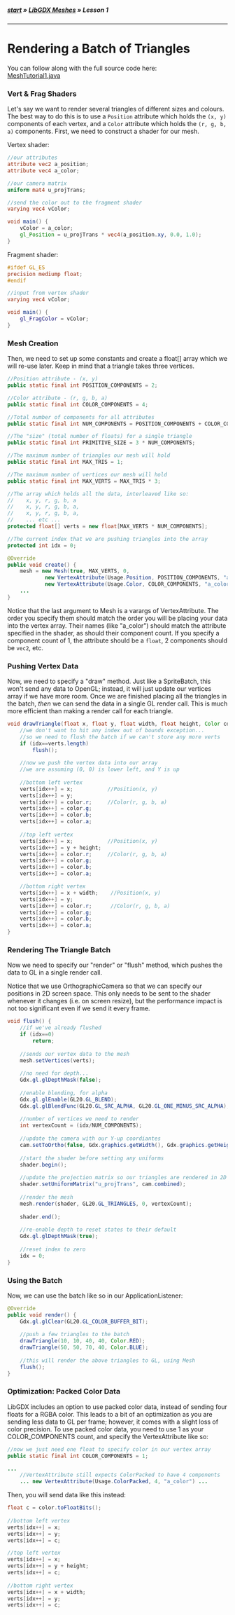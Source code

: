 ##### [start](https://github.com/mattdesl/lwjgl-basics/wiki) » [LibGDX Meshes](LibGDX-Meshes) » Lesson 1

***

# Rendering a Batch of Triangles

You can follow along with the full source code here:  
[MeshTutorial1.java](https://gist.github.com/mattdesl/5793041)

### Vert & Frag Shaders

Let's say we want to render several triangles of different sizes and colours. The best way to do this is to use a `Position` attribute which holds the `(x, y)` components of each vertex, and a `Color` attribute which holds the `(r, g, b, a)` components. First, we need to construct a shader for our mesh.

Vertex shader:
```glsl
//our attributes
attribute vec2 a_position;
attribute vec4 a_color;

//our camera matrix
uniform mat4 u_projTrans;

//send the color out to the fragment shader
varying vec4 vColor;

void main() {
	vColor = a_color;
	gl_Position = u_projTrans * vec4(a_position.xy, 0.0, 1.0);
}
```

Fragment shader:
```glsl
#ifdef GL_ES
precision mediump float;
#endif

//input from vertex shader
varying vec4 vColor;

void main() {
	gl_FragColor = vColor;
}
```

### Mesh Creation

Then, we need to set up some constants and create a float[] array which we will re-use later. Keep in mind that a triangle takes three vertices.

```java
//Position attribute - (x, y) 
public static final int POSITION_COMPONENTS = 2;

//Color attribute - (r, g, b, a)
public static final int COLOR_COMPONENTS = 4;

//Total number of components for all attributes
public static final int NUM_COMPONENTS = POSITION_COMPONENTS + COLOR_COMPONENTS;

//The "size" (total number of floats) for a single triangle
public static final int PRIMITIVE_SIZE = 3 * NUM_COMPONENTS;

//The maximum number of triangles our mesh will hold
public static final int MAX_TRIS = 1;

//The maximum number of vertices our mesh will hold
public static final int MAX_VERTS = MAX_TRIS * 3;

//The array which holds all the data, interleaved like so:
//    x, y, r, g, b, a
//    x, y, r, g, b, a, 
//    x, y, r, g, b, a, 
//    ... etc ...
protected float[] verts = new float[MAX_VERTS * NUM_COMPONENTS];

//The current index that we are pushing triangles into the array
protected int idx = 0;

@Override
public void create() {
	mesh = new Mesh(true, MAX_VERTS, 0, 
			new VertexAttribute(Usage.Position, POSITION_COMPONENTS, "a_position"),
			new VertexAttribute(Usage.Color, COLOR_COMPONENTS, "a_color"));
	... 
}
```

Notice that the last argument to Mesh is a varargs of VertexAttribute. The order you specify them should match the order you will be placing your data into the vertex array. Their names (like "a_color") should match the attribute specified in the shader, as should their component count. If you specify a component count of 1, the attribute should be a `float`, 2 components should be `vec2`, etc.

### Pushing Vertex Data

Now, we need to specify a "draw" method. Just like a SpriteBatch, this won't send any data to OpenGL; instead, it will just update our vertices array if we have more room. Once we are finished placing all the triangles in the batch, *then* we can send the data in a single GL render call. This is much more efficient than making a render call for each triangle.

```java
void drawTriangle(float x, float y, float width, float height, Color color) {
	//we don't want to hit any index out of bounds exception...
	//so we need to flush the batch if we can't store any more verts
	if (idx==verts.length)
		flush();
	
	//now we push the vertex data into our array
	//we are assuming (0, 0) is lower left, and Y is up
	
	//bottom left vertex
	verts[idx++] = x; 			//Position(x, y) 
	verts[idx++] = y;
	verts[idx++] = color.r; 	//Color(r, g, b, a)
	verts[idx++] = color.g;
	verts[idx++] = color.b;
	verts[idx++] = color.a;
	
	//top left vertex
	verts[idx++] = x; 			//Position(x, y) 
	verts[idx++] = y + height;
	verts[idx++] = color.r; 	//Color(r, g, b, a)
	verts[idx++] = color.g;
	verts[idx++] = color.b;
	verts[idx++] = color.a;

	//bottom right vertex
	verts[idx++] = x + width;	 //Position(x, y) 
	verts[idx++] = y;
	verts[idx++] = color.r;		 //Color(r, g, b, a)
	verts[idx++] = color.g;
	verts[idx++] = color.b;
	verts[idx++] = color.a;
}
```

### Rendering The Triangle Batch

Now we need to specify our "render" or "flush" method, which pushes the data to GL in a single render call.

Notice that we use OrthographicCamera so that we can specify our positions in 2D screen space. This only needs to be sent to the shader whenever it changes (i.e. on screen resize), but the performance impact is not too significant even if we send it every frame.

```java
void flush() {
	//if we've already flushed
	if (idx==0)
		return;
	
	//sends our vertex data to the mesh
	mesh.setVertices(verts);
	
	//no need for depth...
	Gdx.gl.glDepthMask(false);
	
	//enable blending, for alpha
	Gdx.gl.glEnable(GL20.GL_BLEND);
	Gdx.gl.glBlendFunc(GL20.GL_SRC_ALPHA, GL20.GL_ONE_MINUS_SRC_ALPHA);
	
	//number of vertices we need to render
	int vertexCount = (idx/NUM_COMPONENTS);
	
	//update the camera with our Y-up coordiantes
	cam.setToOrtho(false, Gdx.graphics.getWidth(), Gdx.graphics.getHeight());
	
	//start the shader before setting any uniforms
	shader.begin();
	
	//update the projection matrix so our triangles are rendered in 2D
	shader.setUniformMatrix("u_projTrans", cam.combined);
	
	//render the mesh
	mesh.render(shader, GL20.GL_TRIANGLES, 0, vertexCount);
	
	shader.end();
	
	//re-enable depth to reset states to their default
	Gdx.gl.glDepthMask(true);
	
	//reset index to zero
	idx = 0;
}
```

### Using the Batch

Now, we can use the batch like so in our ApplicationListener:

```java
@Override
public void render() {
	Gdx.gl.glClear(GL20.GL_COLOR_BUFFER_BIT);
	
	//push a few triangles to the batch
	drawTriangle(10, 10, 40, 40, Color.RED);
	drawTriangle(50, 50, 70, 40, Color.BLUE);
	
	//this will render the above triangles to GL, using Mesh
	flush();
}
```

### Optimization: Packed Color Data

LibGDX includes an option to use packed color data, instead of sending four floats for a RGBA color. This leads to a bit of an optimization as you are sending less data to GL per frame; however, it comes with a slight loss of color precision. To use packed color data, you need to use 1 as your COLOR_COMPONENTS count, and specify the VertexAttribute like so:
```java
//now we just need one float to specify color in our vertex array
public static final int COLOR_COMPONENTS = 1; 

...
    //VertexAttribute still expects ColorPacked to have 4 components
    ... new VertexAttribute(Usage.ColorPacked, 4, "a_color") ...
```

Then, you will send data like this instead:
```java
float c = color.toFloatBits();
		
//bottom left vertex
verts[idx++] = x; 			 
verts[idx++] = y;
verts[idx++] = c;

//top left vertex
verts[idx++] = x; 			 
verts[idx++] = y + height;
verts[idx++] = c;
		
//bottom right vertex
verts[idx++] = x + width;	 
verts[idx++] = y;
verts[idx++] = c;
```